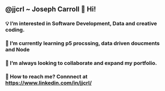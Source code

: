 ## @jjcrl ~ Joseph Carroll 👋 Hi!

### 💡 I’m interested in Software Development, Data and creative coding.
### 🧠 I’m currently learning p5 procssing, data driven doucments and Node
### 🌱 I’m always looking to collaborate and expand my portfolio.
### 🔔 How to reach me? Connnect at https://www.linkedin.com/in/jjcrl/ 

<!---
This is a ✨ special ✨ repository because its `README.md` (this file) appears on your GitHub profile.
You can click the Preview link to take a look at your changes.
--->
